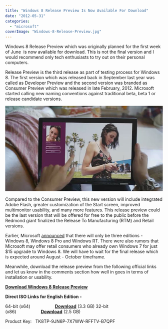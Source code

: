 ```yaml
---
title: "Windows 8 Release Preview Is Now Available For Download"
date: "2012-05-31"
categories: 
  - "microsoft"
coverImage: "Windows-8-Release-Preview.jpg"
---
```


Windows 8 Release Preview which was originally planned for the first week of June  is now available for download. This is not the final version and I would recommend only tech enthusiasts to try out on their personal computers.

Release Preview is the third release as part of testing process for Windows 8. The first version which was released back in September last year was called as Developer Preview and the second version was branded as Consumer Preview which was released in late February, 2012. Microsoft started calling new naming conventions against traditional beta, beta 1 or release candidate versions.

[![](images/Windows-8-Release-Preview.jpg "Windows 8 Release Preview")](http://iCosmoGeek.com/wp-content/uploads/2012/05/Windows-8-Release-Preview.jpg)

Compared to the Consumer Preview, this new version will include integrated Adobe Flash, greater customization of the Start screen, improved multimonitor usability, and many more features. This release preview could be the last version that will be offered for free to the public before the Redmond giant finalized the Release To Manufacturing (RTM) and Retail versions.

Earlier, Microsoft [announced](http://icosmogeek.com/microsoft-announced-windows-8-editions-windows-8-windows-8-pro-windows-rt/) that there will only be three editions - Windows 8, Windows 8 Pro and Windows RT. There were also rumors that Microsoft may offer retail consumers who already own Windows 7 for just $15 upgrade to Windows 8. We will have to wait for the final release which is expected around August - October timeframe.

Meanwhile, download the release preview from the following official links and let us know in the comments section how well in goes in terms of installation or usability.

**[Download Windows 8 Release Preview](http://windows.microsoft.com/en-US/windows-8/download)**

**Direct ISO Links for English Edition -** 

64-bit (x64)                    [**Download**](http://go.microsoft.com/fwlink/?LinkId=251532) (3.3 GB) 32-bit (x86)                    [**Download**](http://go.microsoft.com/fwlink/?LinkId=251533) (2.5 GB)

Product Key:   TK8TP-9JN6P-7X7WW-RFFTV-B7QPF
